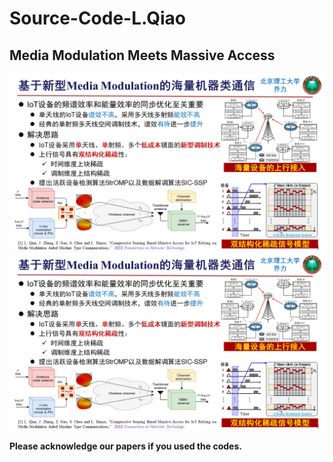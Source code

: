 # Source-Code-L.Qiao

## Media Modulation Meets Massive Access

![image](assets/TVT1.png)
![image](assets/TVT1.png)

**Please  acknowledge our papers if you used the codes.**
